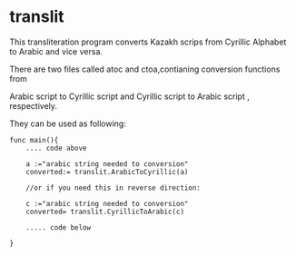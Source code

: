 # translit
This transliteration program converts Kazakh scrips from Cyrillic Alphabet to Arabic and vice versa.

There are two files called atoc and ctoa,contianing conversion functions from 

Arabic script to Cyrillic script and Cyrillic script to Arabic script , respectively.

They can be used as following:
```
func main(){
    .... code above

	a :="arabic string needed to conversion"
	converted:= translit.ArabicToCyrillic(a)

	//or if you need this in reverse direction:

	c :="arabic string needed to conversion"
	converted= translit.CyrillicToArabic(c)

    ..... code below

}

```


